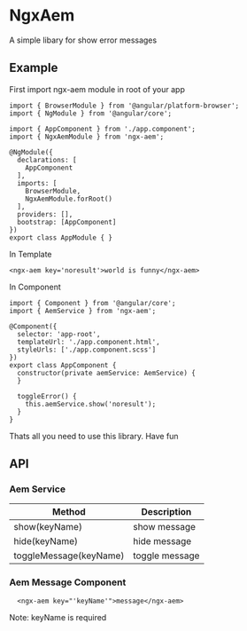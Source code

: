 # NgxAem

A simple libary for show error messages

## Example

First import ngx-aem module in root of your app 

```
import { BrowserModule } from '@angular/platform-browser';
import { NgModule } from '@angular/core';

import { AppComponent } from './app.component';
import { NgxAemModule } from 'ngx-aem';

@NgModule({
  declarations: [
    AppComponent
  ],
  imports: [
    BrowserModule,
    NgxAemModule.forRoot()
  ],
  providers: [],
  bootstrap: [AppComponent]
})
export class AppModule { }
```

In Template
```
<ngx-aem key='noresult'>world is funny</ngx-aem>
```

In Component

```
import { Component } from '@angular/core';
import { AemService } from 'ngx-aem';

@Component({
  selector: 'app-root',
  templateUrl: './app.component.html',
  styleUrls: ['./app.component.scss']
})
export class AppComponent {
  constructor(private aemService: AemService) {
  }

  toggleError() {
    this.aemService.show('noresult');
  }
}
```

Thats all you need to use this library. Have fun

## API

### Aem Service

Method | Description
------------ | -------------
show(keyName) |  show  message 
hide(keyName) | hide  message
toggleMessage(keyName) | toggle  message

### Aem Message Component
```
  <ngx-aem key="'keyName'">message</ngx-aem>
```
Note: keyName is required
